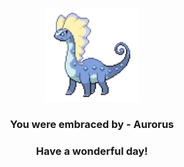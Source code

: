 <p align="center">
    <img src="https://raw.githubusercontent.com/PokeAPI/sprites/master/sprites/pokemon/699.png" width="150" height="150">
</p>
<h3 align="center">You were embraced by - <b>Aurorus</b></h3>
<h3 align="center">Have a wonderful day!</h3>
